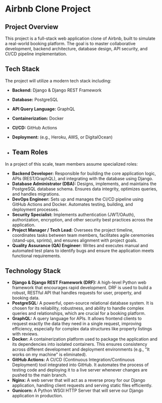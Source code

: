 # Airbnb Clone Project

## Project Overview
This project is a full-stack web application clone of Airbnb, built to simulate a real-world booking platform. The goal is to master collaborative development, backend architecture, database design, API security, and CI/CD pipeline implementation.

## Tech Stack
The project will utilize a modern tech stack including:
- **Backend:** Django & Django REST Framework
- **Database:** PostgreSQL
- **API Query Language:** GraphQL
- **Containerization:** Docker
- **CI/CD:** GitHub Actions
- **Deployment:** (e.g., Heroku, AWS, or DigitalOcean)

- ## Team Roles

In a project of this scale, team members assume specialized roles:

- **Backend Developer:** Responsible for building the core application logic, APIs (REST/GraphQL), and integrating with the database using Django.
- **Database Administrator (DBA):** Designs, implements, and maintains the PostgreSQL database schema. Ensures data integrity, optimizes queries, and handles migrations.
- **DevOps Engineer:** Sets up and manages the CI/CD pipeline using GitHub Actions and Docker. Automates testing, building, and deployment processes.
- **Security Specialist:** Implements authentication (JWT/OAuth), authorization, encryption, and other security best practices across the application.
- **Project Manager / Tech Lead:** Oversees the project timeline, coordinates tasks between team members, facilitates agile ceremonies (stand-ups, sprints), and ensures alignment with project goals.
- **Quality Assurance (QA) Engineer:** Writes and executes manual and automated test plans to identify bugs and ensure the application meets functional requirements.
## Technology Stack

- **Django & Django REST Framework (DRF):** A high-level Python web framework that encourages rapid development. DRF is used to build a robust, RESTful API that handles requests for user, property, and booking data.
- **PostgreSQL:** A powerful, open-source relational database system. It is chosen for its reliability, robustness, and ability to handle complex queries and relationships, which are crucial for a booking platform.
- **GraphQL:** A query language for APIs. It allows frontend clients to request exactly the data they need in a single request, improving efficiency, especially for complex data structures like property listings with reviews.
- **Docker:** A containerization platform used to package the application and its dependencies into isolated containers. This ensures consistency across different development and deployment environments (e.g., "It works on my machine" is eliminated).
- **GitHub Actions:** A CI/CD (Continuous Integration/Continuous Deployment) tool integrated into GitHub. It automates the process of testing code and deploying it to a live server whenever changes are pushed to the main branch.
- **Nginx:** A web server that will act as a reverse proxy for our Django application, handling client requests and serving static files efficiently.
- **Gunicorn:** A Python WSGI HTTP Server that will serve our Django application in production.
